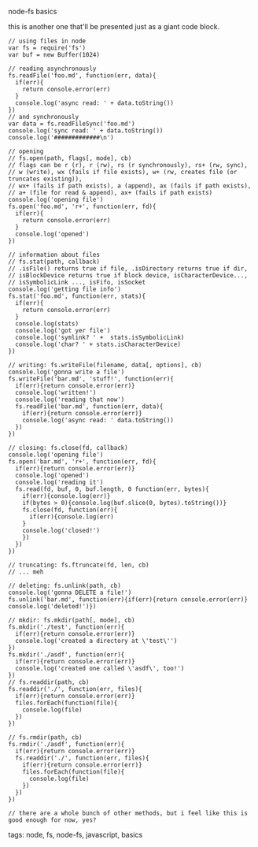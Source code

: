 node-fs basics

this is another one that'll be presented just as a giant code block.

    // using files in node
    var fs = require('fs')
    var buf = new Buffer(1024)

    // reading asynchronously
    fs.readFile('foo.md', function(err, data){
      if(err){
        return console.error(err)
      }
      console.log('async read: ' + data.toString())
    })
    // and synchronously
    var data = fs.readFileSync('foo.md')
    console.log('sync read: ' + data.toString())
    console.log('#############\n')

    // opening
    // fs.open(path, flags[, mode], cb)
    // flags can be r (r), r (rw), rs (r synchronously), rs+ (rw, sync),
    // w (write), wx (fails if file exists), w+ (rw, creates file (or truncates existing)),
    // wx+ (fails if path exists), a (append), ax (fails if path exists),
    // a+ (file for read & append), ax+ (fails if path exists)
    console.log('opening file')
    fs.open('foo.md', 'r+', function(err, fd){
      if(err){
        return console.error(err)
      }
      console.log('opened')
    })

    // information about files
    // fs.stat(path, callback)
    // .isFile() returns true if file, .isDirectory returns true if dir,
    // isBlockDevice returns true if block device, isCharacterDevice...,
    // isSymbolicLink ..., isFifo, isSocket
    console.log('getting file info')
    fs.stat('foo.md', function(err, stats){
      if(err){
        return console.error(err)
      }
      console.log(stats)
      console.log('got yer file')
      console.log('symlink? ' +  stats.isSymbolicLink)
      console.log('char? ' + stats.isCharacterDevice)
    })

    // writing: fs.writeFile(filename, data[, options], cb)
    console.log('gonna write a file')
    fs.writeFile('bar.md', 'stuff!', function(err){
      if(err){return console.error(err)}
      console.log('written!')
      console.log('reading that now')
      fs.readFile('bar.md', function(err, data){
        if(err){return console.error(err)}
        console.log('async read: ' data.toString())
      })
    })

    // closing: fs.close(fd, callback)
    console.log('opening file')
    fs.open('bar.md', 'r+', function(err, fd){
      if(err){return console.error(err)}
      console.log('opened')
      console.log('reading it')
      fs.read(fd, buf, 0, buf.length, 0 function(err, bytes){
        if(err){console.log(err)}
        if(bytes > 0){console.log(buf.slice(0, bytes).toString())}
        fs.close(fd, function(err){
          if(err){console.log(err)
        }
        console.log('closed!')
        })
      })
    })

    // truncating: fs.ftruncate(fd, len, cb)
    // ... meh

    // deleting: fs.unlink(path, cb)
    console.log('gonna DELETE a file!')
    fs.unlink('bar.md', function(err){if(err){return console.error(err)}
    console.log('deleted!')})

    // mkdir: fs.mkdir(path[, mode], cb)
    fs.mkdir('./test', function(err){
      if(err){return console.error(err)}
      console.log('created a directory at \'test\'')
    })
    fs.mkdir('./asdf', function(err){
      if(err){return console.error(err)}
      console.log('created one called \'asdf\', too!')
    })
    // fs.readdir(path, cb)
    fs.readdir('./', function(err, files){
      if(err){return console.error(err)}
      files.forEach(function(file){
        console.log(file)
      })
    })

    // fs.rmdir(path, cb)
    fs.rmdir('./asdf', function(err){
      if(err){return console.error(err)}
      fs.readdir('./', function(err, files){
        if(err){return console.error(err)}
        files.forEach(function(file){
          console.log(file)
        })
      })
    })

    // there are a whole bunch of other methods, but i feel like this is good enough for now, yes?

tags: node, fs, node-fs, javascript, basics

